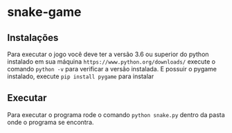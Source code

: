 # snake-game
## Instalações
Para executar o jogo você deve ter a versão 3.6 ou superior do python instalado em sua máquina
``https://www.python.org/downloads/``
execute o comando ``python -v`` para verificar a versão instalada.
E possuir o pygame instalado, execute ``pip install pygame`` para instalar

## Executar
Para executar o programa rode o comando ``python snake.py`` dentro da pasta onde o programa se encontra.

